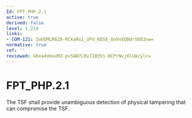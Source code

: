 ```yaml
---
Id: FPT_PHP.2.1
active: true
derived: false
level: 1.214
links:
- COM-121: IwUQMLR6Z8-RCkaRs1_UPd_KDSE_6nVvEQBdrSbD3xw=
normative: true
ref: ''
reviewed: G6xa4VmxxMZ-pv5AW7LRvIIB3Vi-BCPrNvj0lUAzylc=
---
```


# FPT_PHP.2.1

The TSF shall provide unambiguous detection of physical tampering that can compromise the TSF.